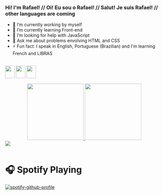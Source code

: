 ### Hi! I'm Rafael! // Oi! Eu sou o Rafael! // Salut! Je suis Rafael! // other languages are coming

- 🔭 I’m currently working by myself
- 🌱 I’m currently learning Front-end
- 🤔 I’m looking for help with JavaScript
- 💬 Ask me about problems envolving HTML and CSS
- ⚡ Fun fact: I speak in English, Portuguese (Brazilian) and I'm learning French and LIBRAS

<div style="display: inline_block"></br>
<img align="center" height="40" width="30" src="https://cdn.jsdelivr.net/gh/devicons/devicon/icons/html5/html5-original.svg" />
<img align="center" height="40" width="30" src="https://cdn.jsdelivr.net/gh/devicons/devicon/icons/css3/css3-original.svg" />
<img align="center" height="40" width="30" src="https://cdn.jsdelivr.net/gh/devicons/devicon/icons/javascript/javascript-original.svg" />
</div>

</br>

<div align="center" style="display: inline_block">
  <a href="https://github.com/faelf">
  <img height="180em" src="https://github-readme-stats.vercel.app/api?username=faelf&show_icons=true&theme=dracula&include_all_commits=true&count_private=true"/>
  <img height="180em" src="https://github-readme-stats.vercel.app/api/top-langs/?username=faelf&layout=compact&langs_count=7&theme=dracula"/>
</div>
  
<div>
  <a href="https://www.instagram.com/rferreirasan/?hl=pt-br" target="_blank"> <img src="https://img.shields.io/badge/Instagram-E4405F?style=for-the-badge&logo=instagram&logoColor=white"> </a>
</div>  
  
 </br> 

# 🎧 Spotify Playing

[![spotify-github-profile](https://spotify-github-profile.vercel.app/api/view?uid=lu07y4x1m46be4n09f5m9dra1&cover_image=true&theme=default)](https://github.com/kittinan/spotify-github-profile)
